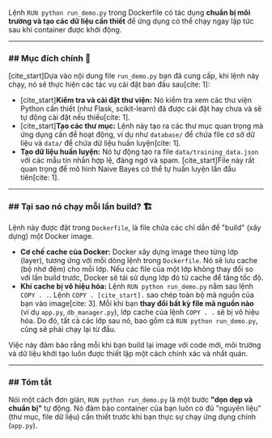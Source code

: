 Lệnh `RUN python run_demo.py` trong Dockerfile có tác dụng **chuẩn bị môi trường và tạo các dữ liệu cần thiết** để ứng dụng có thể chạy ngay lập tức sau khi container được khởi động.

---

### ## Mục đích chính 📜

[cite_start]Dựa vào nội dung file `run_demo.py` bạn đã cung cấp, khi lệnh này chạy, nó sẽ thực hiện các tác vụ cài đặt ban đầu sau[cite: 1]:
* [cite_start]**Kiểm tra và cài đặt thư viện:** Nó kiểm tra xem các thư viện Python cần thiết (như Flask, scikit-learn) đã được cài đặt hay chưa và sẽ tự động cài đặt nếu thiếu[cite: 1].
* [cite_start]**Tạo các thư mục:** Lệnh này tạo ra các thư mục quan trọng mà ứng dụng cần để hoạt động, ví dụ như `database/` để chứa file cơ sở dữ liệu và `data/` để chứa dữ liệu huấn luyện[cite: 1].
* **Tạo dữ liệu huấn luyện:** Nó tự động tạo ra file `data/training_data.json` với các mẫu tin nhắn hợp lệ, đáng ngờ và spam. [cite_start]File này rất quan trọng để mô hình Naive Bayes có thể tự huấn luyện lần đầu tiên[cite: 1].

---

### ## Tại sao nó chạy mỗi lần build? 🏗️

Lệnh này được đặt trong `Dockerfile`, là file chứa các chỉ dẫn để "build" (xây dựng) một Docker image.

* **Cơ chế cache của Docker:** Docker xây dựng image theo từng lớp (layer), tương ứng với mỗi dòng lệnh trong `Dockerfile`. Nó sẽ lưu cache (bộ nhớ đệm) cho mỗi lớp. Nếu các file của một lớp không thay đổi so với lần build trước, Docker sẽ tái sử dụng lớp đó từ cache để tăng tốc độ.
* **Khi cache bị vô hiệu hóa:** Lệnh `RUN python run_demo.py` nằm sau lệnh `COPY . .`. Lệnh `COPY . [cite_start].` sao chép toàn bộ mã nguồn của bạn vào image[cite: 3]. Mỗi khi bạn **thay đổi bất kỳ file mã nguồn nào** (ví dụ `app.py`, `db_manager.py`), lớp cache của lệnh `COPY . .` sẽ bị vô hiệu hóa. Do đó, tất cả các lớp sau nó, bao gồm cả `RUN python run_demo.py`, cũng sẽ phải chạy lại từ đầu.

Việc này đảm bảo rằng mỗi khi bạn build lại image với code mới, môi trường và dữ liệu khởi tạo luôn được thiết lập một cách chính xác và nhất quán.

---

### ## Tóm tắt

Nói một cách đơn giản, `RUN python run_demo.py` là một bước **"dọn dẹp và chuẩn bị"** tự động. Nó đảm bảo container của bạn luôn có đủ "nguyên liệu" (thư mục, file dữ liệu) cần thiết trước khi bạn thực sự chạy ứng dụng chính (`app.py`).